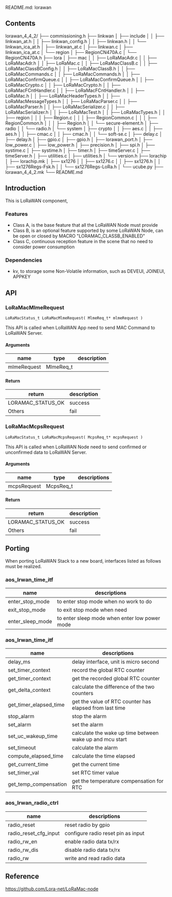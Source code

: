 README.md: lorawan

## Contents

lorawan_4_4_2/
├── commissioning.h
├── linkwan
│   ├── include
│   │   ├── linkwan_at.h
│   │   ├── linkwan_config.h
│   │   ├── linkwan.h
│   │   └── linkwan_ica_at.h
│   ├── linkwan_at.c
│   ├── linkwan.c
│   ├── linkwan_ica_at.c
│   └── region
│       ├── RegionCN470A.c
│       └── RegionCN470A.h
├── lora
│   ├── mac
│   │   ├── LoRaMacAdr.c
│   │   ├── LoRaMacAdr.h
│   │   ├── LoRaMac.c
│   │   ├── LoRaMacClassB.c
│   │   ├── LoRaMacClassBConfig.h
│   │   ├── LoRaMacClassB.h
│   │   ├── LoRaMacCommands.c
│   │   ├── LoRaMacCommands.h
│   │   ├── LoRaMacConfirmQueue.c
│   │   ├── LoRaMacConfirmQueue.h
│   │   ├── LoRaMacCrypto.c
│   │   ├── LoRaMacCrypto.h
│   │   ├── LoRaMacFCntHandler.c
│   │   ├── LoRaMacFCntHandler.h
│   │   ├── LoRaMac.h
│   │   ├── LoRaMacHeaderTypes.h
│   │   ├── LoRaMacMessageTypes.h
│   │   ├── LoRaMacParser.c
│   │   ├── LoRaMacParser.h
│   │   ├── LoRaMacSerializer.c
│   │   ├── LoRaMacSerializer.h
│   │   ├── LoRaMacTest.h
│   │   ├── LoRaMacTypes.h
│   │   ├── region
│   │   │   ├── Region.c
│   │   │   ├── RegionCommon.c
│   │   │   ├── RegionCommon.h
│   │   │   ├── Region.h
│   │   └── secure-element.h
│   ├── radio
│   │   └── radio.h
│   └── system
│       ├── crypto
│       │   ├── aes.c
│       │   ├── aes.h
│       │   ├── cmac.c
│       │   ├── cmac.h
│       │   └── soft-se.c
│       ├── delay.c
│       ├── delay.h
│       ├── gpio.c
│       ├── gpio.h
│       ├── lorawan_port.h
│       ├── low_power.c
│       ├── low_power.h
│       ├── precision.h
│       ├── spi.h
│       ├── systime.c
│       ├── systime.h
│       ├── timer.h
│       ├── timeServer.c
│       ├── timeServer.h
│       ├── utilities.c
│       ├── utilities.h
│       └── version.h
├── lorachip
│   ├── lorachip.mk
│   ├── sx1276
│   │   ├── sx1276.c
│   │   ├── sx1276.h
│   │   ├── sx1276Regs-Fsk.h
│   │   └── sx1276Regs-LoRa.h
│   └── ucube.py
├── lorawan_4_4_2.mk
└── README.md

## Introduction

This is LoRaWAN component, 

### Features

* Class A, is the base feature that all the LoRaWAN Node must provide
* Class B, is an optional feature supported by some LoRaWAN Node, can be open or closed by MACRO "LORAMAC_CLASSB_ENABLED"
* Class C, continuous reception feature in the scene that no need to consider power consumption

### Dependencies

* kv, to storage some Non-Volatile information, such as DEVEUI, JOINEUI, APPKEY

## API

### LoRaMacMlmeRequest
```
LoRaMacStatus_t LoRaMacMlmeRequest( MlmeReq_t* mlmeRequest )
```
This API is called when LoRaWAN App need to send MAC Command to LoRaWAN Server.

#### Arguments
| name | type | description |
| --- | --- | --- |
| mlmeRequest | MlmeReq_t | |

#### Return
| return | description |
| --- | --- |
| LORAMAC_STATUS_OK | success |
| Others | fail |

### LoRaMacMcpsRequest
```
LoRaMacStatus_t LoRaMacMcpsRequest( McpsReq_t* mcpsRequest )
```
This API is called when LoRaWAN Node need to send confirmed or unconfirmed data to LoRaWAN Server.

#### Arguments
| name | type | descriptions |
| --- | --- | --- |
| mcpsRequest | McpsReq_t | |

#### Return
| return | description |
| --- | --- |
| LORAMAC_STATUS_OK | success |
| Others | fail |

## Porting
When porting LoRaWAN Stack to a new board, interfaces listed as follows must be realized.

### aos_lrwan_time_itf
| name | descriptions |
| --- | --- |
| enter_stop_mode | to enter stop mode when no work to do |
| exit_stop_mode |  to exit stop mode when need |
| enter_sleep_mode | to enter sleep mode when enter low power mode |

### aos_lrwan_time_itf
| name | descriptions |
| --- | --- |
| delay_ms | delay interface, unit is micro second |
| set_timer_context | record the global RTC counter |
| get_timer_context | get the recorded global RTC counter |
| get_delta_context | calculate the difference of the two counters |
| get_timer_elapsed_time | get the value of RTC counter has elapsed from last time |
| stop_alarm | stop the alarm |
| set_alarm | set the alarm |
| set_uc_wakeup_time | calculate the wake up time between wake up and mcu start |
| set_timeout | calculate the alarm |
| compute_elapsed_time | calculate the time elapsed |
| get_current_time | get the current time |
| set_timer_val | set RTC timer value |
| get_temp_compensation | get the temperature compensation for RTC |

### aos_lrwan_radio_ctrl
| name | descriptions |
| --- | --- |
|radio_reset | reset radio by gpio |
| radio_reset_cfg_input | configure radio reset pin as input |
| radio_rw_en | enable radio data tx/rx |
| radio_rw_dis | disable radio data tx/rx |
| radio_rw | write and read radio data |

## Reference

https://github.com/Lora-net/LoRaMac-node


